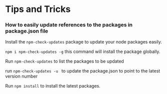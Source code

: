 # Tips and Tricks

### How to easily update references to the packages in package.json file

Install the `npm-check-updates` package to update your node packages easily.

`npm i npm-check-updates -g` this command will install the package globally.

Run `npm-check-updates` to list the packages to be updated

run `npm-check-updates -u ` to update the package.json to point to the latest version number

Run `npm install` to install the latest packages. 



